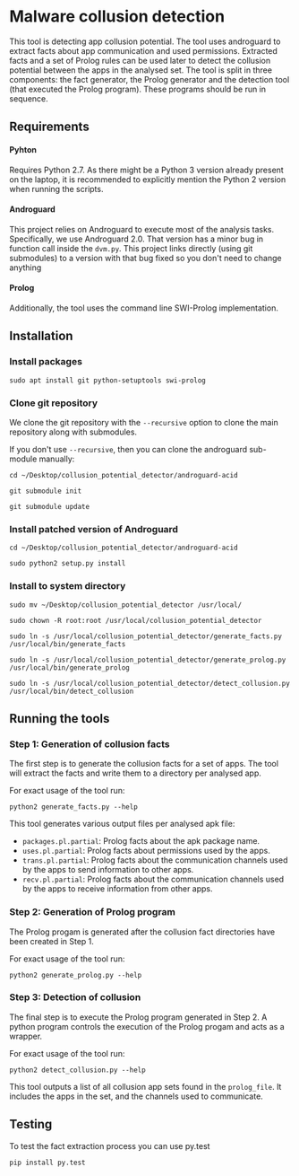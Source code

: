 # Malware collusion detection

This tool is detecting app collusion potential. The tool uses androguard to extract facts about
app communication and used permissions. Extracted facts and a set of Prolog rules can be used later to detect the collusion
potential between the apps in the analysed set. The tool is split in three components: the fact generator, the Prolog generator and the detection tool (that executed the Prolog program). These programs should be run in sequence.

## Requirements
####  Pyhton 
Requires Python 2.7. As there might be a Python 3 version already present on the laptop, it is recommended to explicitly mention the Python 2 version when running the scripts.

#### Androguard 
This project relies on Androguard to execute most of the analysis tasks. Specifically, we use Androguard 2.0. That version has a minor bug in 
function call inside the `dvm.py`. This project links directly (using git submodules) to a version with that bug fixed so you don't need to change anything

####  Prolog 
Additionally, the tool uses the command line SWI-Prolog implementation.

## Installation


### Install packages

```
sudo apt install git python-setuptools swi-prolog
```

### Clone git repository

We clone the git repository with the `--recursive` option to clone the main repository along with submodules.


If you don't use `--recursive`, then you can clone the androguard sub-module manually:

```
cd ~/Desktop/collusion_potential_detector/androguard-acid

git submodule init

git submodule update
```

### Install patched version of Androguard

```
cd ~/Desktop/collusion_potential_detector/androguard-acid

sudo python2 setup.py install
```

### Install to system directory

```
sudo mv ~/Desktop/collusion_potential_detector /usr/local/

sudo chown -R root:root /usr/local/collusion_potential_detector

sudo ln -s /usr/local/collusion_potential_detector/generate_facts.py /usr/local/bin/generate_facts

sudo ln -s /usr/local/collusion_potential_detector/generate_prolog.py /usr/local/bin/generate_prolog

sudo ln -s /usr/local/collusion_potential_detector/detect_collusion.py /usr/local/bin/detect_collusion
```

## Running the tools

### Step 1: Generation of collusion facts
The first step is to generate the collusion facts for a set of apps. The tool will extract the facts and write them to a directory per analysed app.

For exact usage of the tool run:

```
python2 generate_facts.py --help
```

This tool generates various output files per analysed apk file:
- `packages.pl.partial`: Prolog facts about the apk package name.
- `uses.pl.partial`: Prolog facts about permissions used by the apps.
- `trans.pl.partial`: Prolog facts about the communication channels used by the apps to send information to other apps.
- `recv.pl.partial`: Prolog facts about the communication channels used by the apps to receive information from other apps.


### Step 2: Generation of Prolog program
The Prolog progam is generated after the collusion fact directories have been created in Step 1.

For exact usage of the tool run:

```
python2 generate_prolog.py --help
```

### Step 3: Detection of collusion 
The final step is to execute the Prolog program generated in Step 2. A python program controls the execution of the Prolog progam and acts as a wrapper.

For exact usage of the tool run:

```
python2 detect_collusion.py --help
```

This tool outputs a list of all collusion app sets found in the `prolog_file`. It includes the apps in the set, and the channels used to communicate.
 
## Testing

To test the fact extraction process you can use py.test

```
pip install py.test
```

